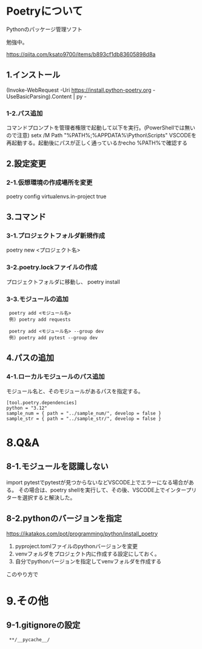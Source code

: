 # Poetryについて

Pythonのパッケージ管理ソフト

勉強中。

https://qiita.com/ksato9700/items/b893cf1db83605898d8a

## 1.インストール
(Invoke-WebRequest -Uri https://install.python-poetry.org -UseBasicParsing).Content | py -

### 1-2.パス追加
コマンドプロンプトを管理者権限で起動して以下を実行。(PowerShellでは無いので注意)
setx /M Path "%PATH%;%APPDATA%\Python\Scripts"
VSCODEを再起動する。起動後にパスが正しく通っているかecho %PATH%で確認する

## 2.設定変更

### 2-1.仮想環境の作成場所を変更
poetry config virtualenvs.in-project true

## 3.コマンド

### 3-1.プロジェクトフォルダ新規作成

 poetry new <プロジェクト名>

 ### 3-2.poetry.lockファイルの作成

 プロジェクトフォルダに移動し、
 poetry install

### 3-3.モジュールの追加

```
 poetry add <モジュール名>
 例) poetry add requests

 poetry add <モジュール名> --group dev
 例) poetry add pytest --group dev
```


## 4.パスの追加

### 4-1.ローカルモジュールのパス追加

モジュール名と、そのモジュールがあるパスを指定する。
```
[tool.poetry.dependencies]
python = "3.12"
sample_num = { path = "../sample_num/", develop = false }
sample_str = { path = "../sample_str/", develop = false }
```


# 8.Q&A

## 8-1.モジュールを認識しない

import pytestでpytestが見つからないなどVSCODE上でエラーになる場合がある。
その場合は、poetry shellを実行して、その後、VSCODE上でインタープリターを選択すると解決した。

## 8-2.pythonのバージョンを指定

https://ikatakos.com/pot/programming/python/install_poetry

1. pyproject.tomlファイルのpythonバージョンを変更
2. venvフォルダをプロジェクト内に作成する設定にしておく。
3. 自分でpythonバージョンを指定してvenvフォルダを作成する

このやり方で
# 9.その他

## 9-1.gitignoreの設定

```
 **/__pycache__/
```
